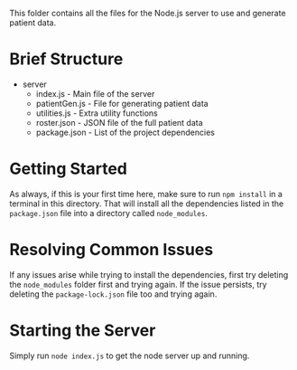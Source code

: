 This folder contains all the files for the Node.js server to use and generate patient data.

# Brief Structure
* server
  * index.js - Main file of the server
  * patientGen.js - File for generating patient data
  * utilities.js - Extra utility functions
  * roster.json - JSON file of the full patient data
  * package.json - List of the project dependencies 

# Getting Started

As always, if this is your first time here, make sure to run `npm install` in a terminal in this directory. 
That will install all the dependencies listed in the `package.json` file into a directory called `node_modules`.

# Resolving Common Issues

If any issues arise while trying to install the dependencies, first try deleting the `node_modules` folder first
and trying again. If the issue persists, try deleting the `package-lock.json` file too and trying again.

# Starting the Server
Simply run `node index.js` to get the node server up and running.